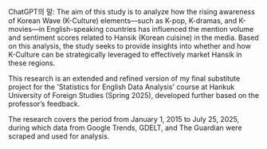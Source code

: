 ChatGPT의 말:
The aim of this study is to analyze how the rising awareness of Korean Wave (K-Culture) elements—such as K-pop, K-dramas, and K-movies—in English-speaking countries has influenced the mention volume and sentiment scores related to Hansik (Korean cuisine) in the media. Based on this analysis, the study seeks to provide insights into whether and how K-Culture can be strategically leveraged to effectively market Hansik in these regions.

This research is an extended and refined version of my final substitute project for the 'Statistics for English Data Analysis' course at Hankuk University of Foreign Studies (Spring 2025), developed further based on the professor’s feedback.

The research covers the period from January 1, 2015 to July 25, 2025, during which data from Google Trends, GDELT, and The Guardian were scraped and used for analysis.
